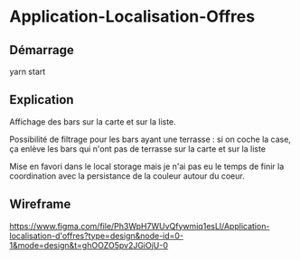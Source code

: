 # Application-Localisation-Offres

## Démarrage

yarn start

## Explication

Affichage des bars sur la carte et sur la liste. 

Possibilité de filtrage pour les bars ayant une terrasse : si on coche la case, ça enlève les bars qui n'ont pas de terrasse sur la carte et sur la liste

Mise en favori dans le local storage mais je n'ai pas eu le temps de finir la coordination avec la persistance de la couleur autour du coeur.

## Wireframe 

https://www.figma.com/file/Ph3WpH7WUvQfywmiq1esLl/Application-localisation-d'offres?type=design&node-id=0-1&mode=design&t=ghOOZO5pv2JGiOjU-0
